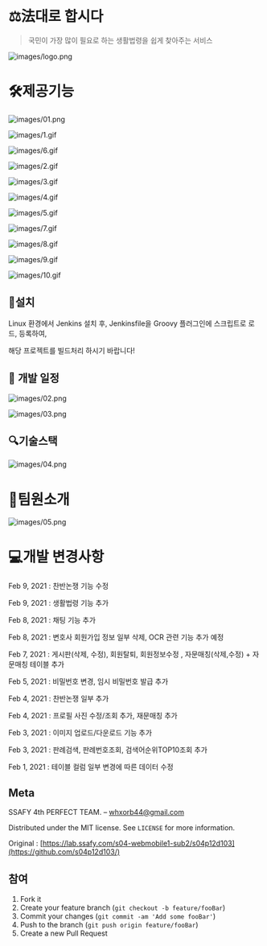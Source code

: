 # ⚖️法대로 합시다

> 국민이 가장 많이 필요로 하는 생활법령을 쉽게 찾아주는 서비스

![images/logo.png](images/logo.png)

# 🛠️제공기능

![images/01.png](images/01.png)

![images/1.gif](images/1.gif)

![images/6.gif](images/6.gif)

![images/2.gif](images/2.gif)

![images/3.gif](images/3.gif)

![images/4.gif](images/4.gif)

![images/5.gif](images/5.gif)

![images/7.gif](images/7.gif)

![images/8.gif](images/8.gif)

![images/9.gif](images/9.gif)

![images/10.gif](images/10.gif)

## 🔨설치

Linux 환경에서 Jenkins 설치 후, Jenkinsfile을 Groovy 플러그인에 스크립트로 로드, 등록하여, 

해당 프로젝트를 빌드처리 하시기 바랍니다!

## 📜 개발 일정

![images/02.png](images/02.png)

![images/03.png](images/03.png)

## 🔍기술스택

![images/04.png](images/04.png)

# 💯팀원소개

![images/05.png](images/05.png)

# 💻개발 변경사항

Feb 9, 2021 : 찬반논쟁 기능 수정

Feb 9, 2021 : 생활법령 기능 추가

Feb 8, 2021 : 채팅 기능 추가

Feb 8, 2021 : 변호사 회원가입 정보 일부 삭제, OCR 관련 기능 추가 예정

Feb 7, 2021 : 게시판(삭제, 수정), 회원탈퇴, 회원정보수정 , 자문매칭(삭제,수정) + 자문매칭 테이블 추가

Feb 5, 2021 : 비밀번호 변경, 임시 비밀번호 발급 추가

Feb 4, 2021 : 찬반논쟁 일부 추가

Feb 4, 2021 : 프로필 사진 수정/조회 추가, 재문매칭 추가

Feb 3, 2021 : 이미지 업로드/다운로드 기능 추가

Feb 3, 2021 : 판례검색, 판례번호조회, 검색어순위TOP10조회 추가

Feb 1, 2021 : 테이블 컬럼 일부 변경에 따른 데이터 수정

## Meta

SSAFY 4th PERFECT TEAM. – whxorb44@gmail.com

Distributed under the MIT license. See `LICENSE` for more information.

Original : [https://lab.ssafy.com/s04-webmobile1-sub2/s04p12d103](https://github.com/s04p12d103/)

## 참여

1. Fork it
2. Create your feature branch (`git checkout -b feature/fooBar`)
3. Commit your changes (`git commit -am 'Add some fooBar'`)
4. Push to the branch (`git push origin feature/fooBar`)
5. Create a new Pull Request